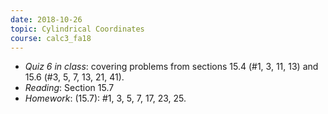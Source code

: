 ```yaml
---
date: 2018-10-26
topic: Cylindrical Coordinates
course: calc3_fa18
---
```



- *Quiz 6 in class*: covering problems from sections 15.4 (#1, 3, 11, 13) and 15.6 (#3, 5, 7, 13, 21, 41).
- *Reading*: Section 15.7
- *Homework*: (15.7): #1, 3, 5, 7, 17, 23, 25.

